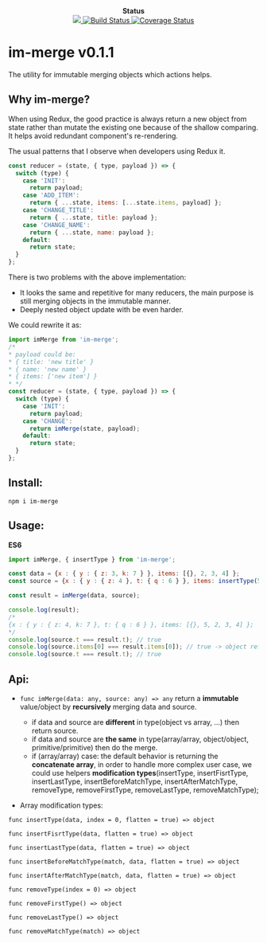 <div align="center"><strong>Status</strong></div>

<div align="center">
  <a href="https://david-dm.org/sonybinhle/im-merge?type=dev" title="devDependencies status">
    <img src="https://david-dm.org/sonybinhle/im-merge/dev-status.svg"/>
  </a>
  
  <a href="https://travis-ci.org/sonybinhle/im-merge.svg?branch=master">
      <img src="https://travis-ci.org/sonybinhle/im-merge.svg?branch=master" alt="Build Status" />
    </a>
    
  <a href='https://coveralls.io/github/sonybinhle/im-merge?branch=master'>
  <img src='https://coveralls.io/repos/github/sonybinhle/im-merge/badge.svg?branch=master' alt='Coverage Status' />
  </a>

</div>

# im-merge v0.1.1

The utility for immutable merging objects which actions helps.

## Why im-merge?

When using Redux, the good practice is always return a new object from state rather than mutate the existing one because of the shallow comparing. It helps avoid redundant component's re-rendering. 

The usual patterns that I observe when developers using Redux it.

```jsx harmony
const reducer = (state, { type, payload }) => {
  switch (type) {
    case 'INIT':
      return payload;
    case 'ADD_ITEM':
      return { ...state, items: [...state.items, payload] };
    case 'CHANGE_TITLE':
      return { ...state, title: payload };
    case 'CHANGE_NAME':
      return { ...state, name: payload };
    default:
      return state;
  } 
};
```
There is two problems with the above implementation:

* It looks the same and repetitive for many reducers, the main purpose is still merging objects in the immutable manner. 
* Deeply nested object update with be even harder.

We could rewrite it as:

```jsx harmony
import imMerge from 'im-merge';
/*
* payload could be:
* { title: 'new title' }
* { name: 'new name' }
* { items: ['new item'] }
* */
const reducer = (state, { type, payload }) => {
  switch (type) {
    case 'INIT':
      return payload;
    case 'CHANGE':
      return imMerge(state, payload);
    default:
      return state;
  } 
};
```

## Install:

```shell
npm i im-merge
```

## Usage:

<strong>ES6</strong>

```jsx harmony
import imMerge, { insertType } from 'im-merge';

const data = {x : { y : { z: 3, k: 7 } }, items: [{}, 2, 3, 4] };
const source = {x : { y : { z: 4 }, t: { q : 6 } }, items: insertType(5, 1) };

const result = imMerge(data, source);

console.log(result);
/*
{x : { y : { z: 4, k: 7 }, t: { q : 6 } }, items: [{}, 5, 2, 3, 4] };
*/
console.log(source.t === result.t); // true
console.log(source.items[0] === result.items[0]); // true -> object reference kept
console.log(source.t === result.t); // true
```

## Api:

* `func imMerge(data: any, source: any) => any` return a **immutable** value/object by **recursively** merging data and source.

  + if data and source are **different** in type(object vs array, ...) then return source.
  + if data and source are **the same** in type(array/array, object/object, primitive/primitive) then do the merge.
  + if (array/array) case: the default behavior is returning the **concatenate array**, in order to handle more complex user case, we could use helpers **modification types**(insertType, insertFisrtType, insertLastType, insertBeforeMatchType, insertAfterMatchType, removeType, removeFirstType, removeLastType, removeMatchType);

* Array modification types:
```
func insertType(data, index = 0, flatten = true) => object

func insertFisrtType(data, flatten = true) => object

func insertLastType(data, flatten = true) => object

func insertBeforeMatchType(match, data, flatten = true) => object

func insertAfterMatchType(match, data, flatten = true) => object

func removeType(index = 0) => object

func removeFirstType() => object

func removeLastType() => object

func removeMatchType(match) => object
```
